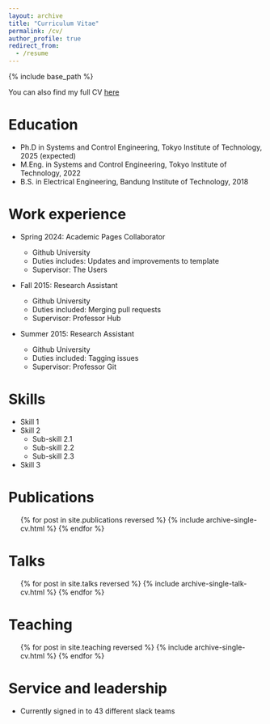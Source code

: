 ```yaml
---
layout: archive
title: "Curriculum Vitae"
permalink: /cv/
author_profile: true
redirect_from:
  - /resume
---
```


{% include base_path %}
<!-- <div class="wordwrap">You can also find my articles on <a href="{{site.author.googlescholar}}">my Google Scholar profile</a>.</div> -->

You can also find my full CV <a href="http://hanifmania.github.io/files/cv.pdf">here</a>

Education
======
* Ph.D in Systems and Control Engineering, Tokyo Institute of Technology, 2025 (expected)
* M.Eng. in Systems and Control Engineering, Tokyo Institute of Technology, 2022
* B.S. in Electrical Engineering, Bandung Institute of Technology, 2018

Work experience
======
* Spring 2024: Academic Pages Collaborator
  * Github University
  * Duties includes: Updates and improvements to template
  * Supervisor: The Users

* Fall 2015: Research Assistant
  * Github University
  * Duties included: Merging pull requests
  * Supervisor: Professor Hub

* Summer 2015: Research Assistant
  * Github University
  * Duties included: Tagging issues
  * Supervisor: Professor Git
  
Skills
======
* Skill 1
* Skill 2
  * Sub-skill 2.1
  * Sub-skill 2.2
  * Sub-skill 2.3
* Skill 3

Publications
======
  <ul>{% for post in site.publications reversed %}
    {% include archive-single-cv.html %}
  {% endfor %}</ul>
  
Talks
======
  <ul>{% for post in site.talks reversed %}
    {% include archive-single-talk-cv.html  %}
  {% endfor %}</ul>
  
Teaching
======
  <ul>{% for post in site.teaching reversed %}
    {% include archive-single-cv.html %}
  {% endfor %}</ul>
  
Service and leadership
======
* Currently signed in to 43 different slack teams
